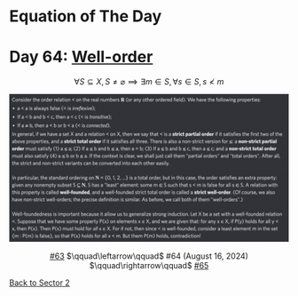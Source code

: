 # Equation of The Day

# Day 64: [Well-order](https://en.wikipedia.org/wiki/Well-order)

$$\forall S\subseteq X,S\ne\varnothing\implies\exists m\in S,\forall s\in S,s\nless m$$

<picture><img alt="Day 64" src="0064.png"></picture>

<center><a href="../0-63/0063.html">#63</a> $\qquad\leftarrow\qquad$ #64 (August 16, 2024) $\qquad\rightarrow\qquad$ <a href="0065.html">#65</a></center>

[Back to Sector 2](../64-127.md)

<script data-goatcounter="https://zswu.goatcounter.com/count" async src="//gc.zgo.at/count.js"></script>
<script src="https://utteranc.es/client.js" repo="12AbBa/eotd" issue-term="pathname" theme="github-light" crossorigin="anonymous" async> </script>
